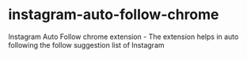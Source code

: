 # instagram-auto-follow-chrome
Instagram Auto Follow chrome extension - The extension helps in auto following the follow suggestion list of Instagram
